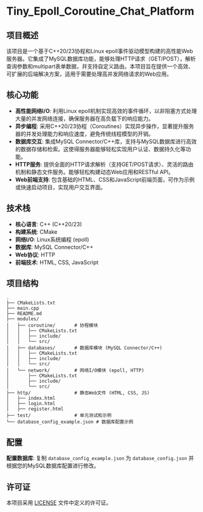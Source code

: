 # Tiny_Epoll_Coroutine_Chat_Platform

## 项目概述

该项目是一个基于C++20/23协程和Linux epoll事件驱动模型构建的高性能Web服务器。它集成了MySQL数据库功能，能够处理HTTP请求（GET/POST），解析查询参数和multipart表单数据，并支持自定义路由。本项目旨在提供一个高效、可扩展的后端解决方案，适用于需要处理高并发网络请求的Web应用。

## 核心功能

*   **高性能网络I/O**: 利用Linux epoll机制实现高效的事件循环，以非阻塞方式处理大量的并发网络连接，确保服务器在高负载下的响应能力。
*   **异步编程**: 采用C++20/23协程（Coroutines）实现异步操作，显著提升服务器的并发处理能力和响应速度，避免传统线程模型的开销。
*   **数据库交互**: 集成MySQL Connector/C++库，支持与MySQL数据库进行高效的数据存储和检索。这使得服务器能够轻松实现用户认证、数据持久化等功能。
*   **HTTP服务**: 提供全面的HTTP请求解析（支持GET/POST请求）、灵活的路由机制和静态文件服务。能够轻松构建动态Web应用和RESTful API。
*   **Web前端支持**: 包含基础的HTML、CSS和JavaScript前端页面，可作为示例或快速启动项目，实现用户交互界面。

## 技术栈

*   **核心语言**: C++ (C++20/23)
*   **构建系统**: CMake
*   **网络I/O**: Linux系统编程 (epoll)
*   **数据库**: MySQL Connector/C++
*   **Web协议**: HTTP
*   **前端技术**: HTML, CSS, JavaScript

## 项目结构

```
.
├── CMakeLists.txt
├── main.cpp
├── README.md
├── modules/
│   ├── coroutine/       # 协程模块
│   │   ├── CMakeLists.txt
│   │   ├── include/
│   │   └── src/
│   ├── databases/       # 数据库模块 (MySQL Connector/C++)
│   │   ├── CMakeLists.txt
│   │   ├── include/
│   │   └── src/
│   └── network/         # 网络I/O模块 (epoll, HTTP)
│       ├── CMakeLists.txt
│       ├── include/
│       └── src/
├── http/                # 静态Web文件 (HTML, CSS, JS)
│   ├── index.html
│   ├── login.html
│   ├── register.html
├── test/                # 单元测试和示例
└── database_config_example.json # 数据库配置示例
```

## 配置

**配置数据库**:
    复制 `database_config_example.json` 为 `database_config.json` 并根据您的MySQL数据库配置进行修改。
## 许可证

本项目采用 [LICENSE](LICENSE) 文件中定义的许可证。
